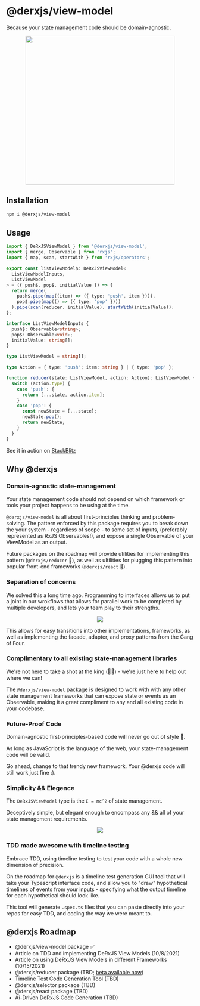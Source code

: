 # @derxjs/view-model

Because your state management code should be domain-agnostic.

<p align="center">
    <img src="https://github.com/ZackDeRose/derxjs/blob/main/derxjs-logo.jpg" height="400px"/>
</p>

## Installation

```bash
npm i @derxjs/view-model
```

## Usage

```ts
import { DeRxJSViewModel } from '@derxjs/view-model';
import { merge, Observable } from 'rxjs';
import { map, scan, startWith } from 'rxjs/operators';

export const listViewModel$: DeRxJSViewModel<
  ListViewModelInputs,
  ListViewModel
> = ({ push$, pop$, initialValue }) => {
  return merge(
    push$.pipe(map((item) => ({ type: 'push', item }))),
    pop$.pipe(map(() => ({ type: 'pop' })))
  ).pipe(scan(reducer, initialValue), startWith(initialValue));
};

interface ListViewModelInputs {
  push$: Observable<string>;
  pop$: Observable<void>;
  initialValue: string[];
}

type ListViewModel = string[];

type Action = { type: 'push'; item: string } | { type: 'pop' };

function reducer(state: ListViewModel, action: Action): ListViewModel {
  switch (action.type) {
    case 'push': {
      return [...state, action.item];
    }
    case 'pop': {
      const newState = [...state];
      newState.pop();
      return newState;
    }
  }
}
```

See it in action on [StackBlitz](https://stackblitz.com/edit/typescript-ttcedi?embed=1&file=index.ts)

## Why @derxjs

### Domain-agnostic state-management

Your state management code should not depend on which framework or tools your project happens to be using at the time.

`@derxjs/view-model` is all about first-principles thinking and problem-solving. The pattern enforced by this package requires you to break down the your system - regardless of scope - to some set of inputs, (preferably represented as RxJS Observables!), and expose a single Observable of your ViewModel as an output.

Future packages on the roadmap will provide utilities for implementing this pattern (`@derxjs/reducer` 👀), as well as ultilities for plugging this pattern into popular front-end frameworks (`@derxjs/react` 👀).

### Separation of concerns

We solved this a long time ago. Programming to interfaces allows us to put a joint in our wrokflows that allows for parallel work to be completed by multiple developers, and lets your team play to their strengths.

<p align="center">
    <img src="https://github.com/ZackDeRose/derxjs/blob/main/separation-of-tasks.png" />
</p>

This allows for easy transitions into other implementations, frameworks, as well as implementing the facade, adapter, and proxy patterns from the Gang of Four.

### Complimentary to all existing state-management libraries

We're not here to take a shot at the king ([👑](https://ngrx.io/)👀) - we're just here to help out where we can!

The `@derxjs/view-model` package is designed to work with with any other state management frameworks that can expose state or events as an Observable, making it a great compliment to any and all existing code in your codebase.

### Future-Proof Code

Domain-agnostic first-principles-based code will never go out of style 🌲.

As long as JavaScript is the language of the web, your state-management code will be valid.

Go ahead, change to that trendy new framework. Your @derxjs code will still work just fine :).

### Simplicity && Elegence

The `DeRxJSViewModel` type is the `E = mc^2` of state management.

Deceptively simple, but elegant enough to encompass any && all of your state management requirements.

<p align="center">
    <img src="https://github.com/ZackDeRose/derxjs/blob/main/the-derxjs-view-model-pattern.png" />
</p>

### TDD made awesome with timeline testing

Embrace TDD, using timeline testing to test your code with a whole new dimension of precision.

On the roadmap for `@derxjs` is a timeline test generation GUI tool that will take your Typescript interface code, and allow you to "draw" hypothetical timelines of events from your inputs - specifying what the output timeline for each hypothetical should look like.

This tool will generate `.spec.ts` files that you can paste directly into your repos for easy TDD, and coding the way we were meant to.

## @derxjs Roadmap

- @derxjs/view-model package ✅
- Article on TDD and implementing DeRxJS View Models (10/8/2021)
- Article on using DeRxJS View Models in different Frameworks (10/15/2021)
- @derxjs/reducer package (TBD; [beta available now](https://github.com/ZackDeRose/derxjs-reducer))
- Timeline Test Code Generation Tool (TBD)
- @derxjs/selector package (TBD)
- @derxjs/react package (TBD)
- Ai-Driven DeRxJS Code Generation (TBD)
